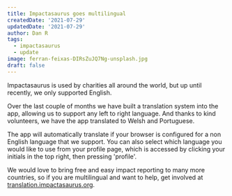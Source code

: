 ```yaml
---
title: Impactasaurus goes multilingual
createdDate: '2021-07-29'
updatedDate: '2021-07-29'
author: Dan R
tags:
  - impactasaurus
  - update
image: ferran-feixas-DIRsZuJQ7Ng-unsplash.jpg
draft: false
---
```


Impactasaurus is used by charities all around the world, but up until recently, we only supported English.

Over the last couple of months we have built a translation system into the app, allowing us to support any left to right language. And thanks to kind volunteers, we have the app translated to Welsh and Portuguese.

The app will automatically translate if your browser is configured for a non English language that we support. You can also select which language you would like to use from your profile page, which is accessed by clicking your initials in the top right, then pressing 'profile'.

We would love to bring free and easy impact reporting to many more countries, so if you are multilingual and want to help, get involved at [translation.impactasaurus.org](https://translation.impactasaurus.org).
